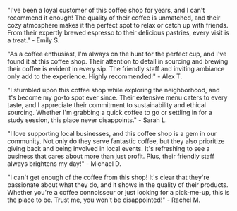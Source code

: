 "I've been a loyal customer of this coffee shop for years, and I can't recommend it enough! The quality of their coffee is unmatched, and their cozy atmosphere makes it the perfect spot to relax or catch up with friends. From their expertly brewed espresso to their delicious pastries, every visit is a treat." - Emily S.

"As a coffee enthusiast, I'm always on the hunt for the perfect cup, and I've found it at this coffee shop. Their attention to detail in sourcing and brewing their coffee is evident in every sip. The friendly staff and inviting ambiance only add to the experience. Highly recommended!" - Alex T.

"I stumbled upon this coffee shop while exploring the neighborhood, and it's become my go-to spot ever since. Their extensive menu caters to every taste, and I appreciate their commitment to sustainability and ethical sourcing. Whether I'm grabbing a quick coffee to go or settling in for a study session, this place never disappoints." - Sarah L.

"I love supporting local businesses, and this coffee shop is a gem in our community. Not only do they serve fantastic coffee, but they also prioritize giving back and being involved in local events. It's refreshing to see a business that cares about more than just profit. Plus, their friendly staff always brightens my day!" - Michael D.

"I can't get enough of the coffee from this shop! It's clear that they're passionate about what they do, and it shows in the quality of their products. Whether you're a coffee connoisseur or just looking for a pick-me-up, this is the place to be. Trust me, you won't be disappointed!" - Rachel M.
